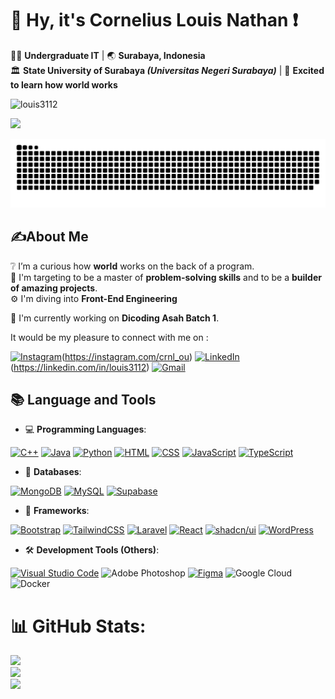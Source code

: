 # :wave: Hy, it's Cornelius Louis Nathan :exclamation:

:man_in_tuxedo: **Undergraduate IT** | :earth_asia: **Surabaya, Indonesia**  
:classical_building: **State University of Surabaya *(Universitas Negeri Surabaya)*** | :star_struck: **Excited to learn how world works**  
<p align="left"> <img src="https://komarev.com/ghpvc/?username=louis3112&label=Profile%20views&color=0e75b6&style=flat" alt="louis3112" /> </p>

![](https://github-profile-trophy.vercel.app/?username=Louis3112&theme=discord&no-frame=false&no-bg=true&margin-w=)

<picture>
  <source media="(prefers-color-scheme: dark)" srcset="https://raw.githubusercontent.com/Louis3112/Louis3112/output/github-snake-dark.svg" />
  <source media="(prefers-color-scheme: light)" srcset="https://raw.githubusercontent.com/Louis3112/Louis3112/output/github-snake.svg" />
  <img alt="github-snake" src="https://raw.githubusercontent.com/Louis3112/Louis3112/output/github-snake.svg" />
</picture>

## :writing_hand:**About Me**  
:grey_question: I’m a curious how **world** works on the back of a program.  
:dart: I'm targeting to be a master of **problem-solving skills** and to be a **builder of amazing projects**.  
:gear: I'm diving into **Front-End Engineering**

:telescope: I'm currently working on **Dicoding Asah Batch 1**. 

It would be my pleasure to connect with me on : 

[![Instagram](https://img.shields.io/badge/Instagram-%23E4405F.svg?logo=Instagram&logoColor=white)](#)(https://instagram.com/crnl_ou) 
[![LinkedIn](https://custom-icon-badges.demolab.com/badge/LinkedIn-0A66C2?logo=linkedin-white&logoColor=fff)](#)(https://linkedin.com/in/louis3112) 
[![Gmail](https://img.shields.io/badge/Gmail-D14836?logo=gmail&logoColor=white)](#)


## :books: **Language and Tools**  
- :computer: **Programming Languages**:  

[![C++](https://img.shields.io/badge/C++-%2300599C.svg?logo=c%2B%2B&logoColor=white)](#)
[![Java](https://img.shields.io/badge/Java-%23ED8B00.svg?logo=openjdk&logoColor=000)](#)
[![Python](https://img.shields.io/badge/Python-3776AB?logo=python&logoColor=fff)](#)
[![HTML](https://img.shields.io/badge/HTML-%23E34F26.svg?logo=html5&logoColor=white)](#)
[![CSS](https://img.shields.io/badge/CSS-639?logo=css&logoColor=fff)](#)
[![JavaScript](https://img.shields.io/badge/JavaScript-F7DF1E?logo=javascript&logoColor=000)](#)
[![TypeScript](https://img.shields.io/badge/TypeScript-3178C6?logo=typescript&logoColor=fff)](#)
  
- :file_folder: **Databases**:  

[![MongoDB](https://img.shields.io/badge/MongoDB-%234ea94b.svg?logo=mongodb&logoColor=white)](#)
[![MySQL](https://img.shields.io/badge/MySQL-4479A1?logo=mysql&logoColor=fff)](#)
[![Supabase](https://img.shields.io/badge/Supabase-3FCF8E?logo=supabase&logoColor=fff)](#)

- :memo: **Frameworks**:  

[![Bootstrap](https://img.shields.io/badge/Bootstrap-7952B3?logo=bootstrap&logoColor=fff)](#)
[![TailwindCSS](https://img.shields.io/badge/Tailwind%20CSS-%2338B2AC.svg?logo=tailwind-css&logoColor=white)](#)
[![Laravel](https://img.shields.io/badge/Laravel-%23FF2D20.svg?logo=laravel&logoColor=white)](#)
[![React](https://img.shields.io/badge/React-%2320232a.svg?logo=react&logoColor=%2361DAFB)](#)
[![shadcn/ui](https://img.shields.io/badge/shadcn%2Fui-000?logo=shadcnui&logoColor=fff)](#)
[![WordPress](https://img.shields.io/badge/WordPress-%2321759B.svg?logo=wordpress&logoColor=white)](#)

- :hammer_and_wrench: **Development Tools (Others)**:

[![Visual Studio Code](https://custom-icon-badges.demolab.com/badge/Visual%20Studio%20Code-0078d7.svg?logo=vsc&logoColor=white)](#)
![Adobe Photoshop](https://img.shields.io/badge/adobe%20photoshop-%2331A8FF.svg?style=for-the-badge&logo=adobe%20photoshop&logoColor=white)
	[![Figma](https://img.shields.io/badge/Figma-F24E1E?logo=figma&logoColor=white)](#)
![Google Cloud](https://img.shields.io/badge/GoogleCloud-%234285F4.svg?style=for-the-badge&logo=google-cloud&logoColor=white)
![Docker](https://img.shields.io/badge/docker-%230db7ed.svg?style=for-the-badge&logo=docker&logoColor=white)

# :bar_chart: GitHub Stats:
![](https://github-readme-stats.vercel.app/api?username=Louis3112&theme=nightowl&hide_border=false&include_all_commits=false&count_private=false)<br/>
![](https://github-readme-streak-stats.herokuapp.com/?user=Louis3112&theme=nightowl&hide_border=false)<br/>
![](https://github-readme-stats.vercel.app/api/top-langs/?username=Louis3112&theme=nightowl&hide_border=false&include_all_commits=false&count_private=false&layout=compact)


